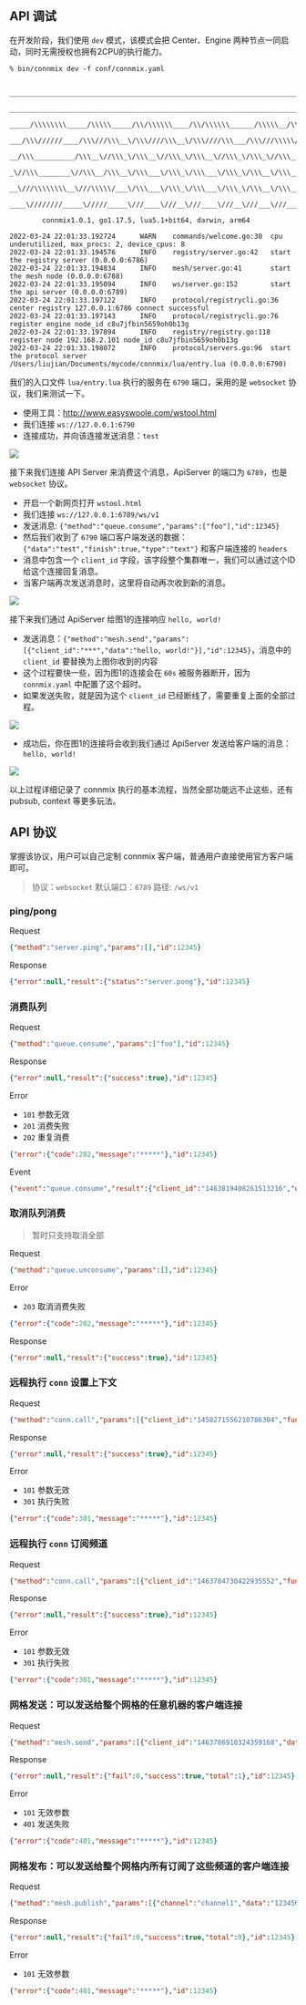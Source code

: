 ## API 调试

在开发阶段，我们使用 `dev` 模式，该模式会把 Center、Engine 两种节点一同启动，同时无需授权也拥有2CPU的执行能力。

```
% bin/connmix dev -f conf/connmix.yaml 

 _________________________________________________________________________________________________         
  ______________________________________________________________________________/\\\_______________      
   _____/\\\\\\\\_____/\\\\\_____/\\/\\\\\\____/\\/\\\\\\______/\\\\\__/\\\\\___\///___/\\\____/\\\_     
    ___/\\\//////____/\\\///\\\__\/\\\////\\\__\/\\\////\\\___/\\\///\\\\\///\\\__/\\\_\///\\\/\\\/__    
     __/\\\__________/\\\__\//\\\_\/\\\__\//\\\_\/\\\__\//\\\_\/\\\_\//\\\__\/\\\_\/\\\___\///\\\/____   
      _\//\\\________\//\\\__/\\\__\/\\\___\/\\\_\/\\\___\/\\\_\/\\\__\/\\\__\/\\\_\/\\\____/\\\/\\\___  
       __\///\\\\\\\\__\///\\\\\/___\/\\\___\/\\\_\/\\\___\/\\\_\/\\\__\/\\\__\/\\\_\/\\\__/\\\/\///\\\_ 
        ____\////////_____\/////_____\///____\///__\///____\///__\///___\///___\///__\///__\///____\///__
        
        connmix1.0.1, go1.17.5, lua5.1+bit64, darwin, arm64

2022-03-24 22:01:33.192724      WARN    commands/welcome.go:30  cpu underutilized, max_procs: 2, device_cpus: 8
2022-03-24 22:01:33.194576      INFO    registry/server.go:42   start the registry server (0.0.0.0:6786)
2022-03-24 22:01:33.194834      INFO    mesh/server.go:41       start the mesh node (0.0.0.0:6788)
2022-03-24 22:01:33.195094      INFO    ws/server.go:152        start the api server (0.0.0.0:6789)
2022-03-24 22:01:33.197122      INFO    protocol/registrycli.go:36      center registry 127.0.0.1:6786 connect successful
2022-03-24 22:01:33.197143      INFO    protocol/registrycli.go:76      register engine node_id c8u7jfbin5659oh0b13g
2022-03-24 22:01:33.197894      INFO    registry/registry.go:118        register node 192.168.2.101 node_id c8u7jfbin5659oh0b13g
2022-03-24 22:01:33.198072      INFO    protocol/servers.go:96  start the protocol server /Users/liujian/Documents/mycode/connmix/lua/entry.lua (0.0.0.0:6790)
```

我们的入口文件 `lua/entry.lua` 执行的服务在 `6790` 端口，采用的是 `websocket` 协议，我们来测试一下。

- 使用工具：http://www.easyswoole.com/wstool.html
- 我们连接 `ws://127.0.0.1:6790`
- 连接成功，并向该连接发送消息：`test`

![](images/图1.png)

接下来我们连接 API Server 来消费这个消息，ApiServer 的端口为 `6789`，也是 `websocket` 协议。

- 开启一个新网页打开 `wstool.html`
- 我们连接 `ws://127.0.0.1:6789/ws/v1`
- 发送消息: `{"method":"queue.consume","params":["foo"],"id":12345}`
- 然后我们收到了 `6790` 端口客户端发送的数据：`{"data":"test","finish":true,"type":"text"}` 和客户端连接的 `headers`
- 消息中包含一个 `client_id` 字段，该字段整个集群唯一，我们可以通过这个ID给这个连接回复消息。
- 当客户端再次发送消息时，这里将自动再次收到新的消息。

![](images/图2.png)

接下来我们通过 ApiServer 给图1的连接响应 `hello, world!`

- 发送消息：`{"method":"mesh.send","params":[{"client_id":"***","data":"hello, world!"}],"id":12345}`，消息中的 `client_id` 要替换为上图你收到的内容
- 这个过程要快一些，因为图1的连接会在 `60s` 被服务器断开，因为 `connmix.yaml` 中配置了这个超时。
- 如果发送失败，就是因为这个 `client_id` 已经断线了，需要重复上面的全部过程。

![](images/图3.png)

- 成功后，你在图1的连接将会收到我们通过 ApiServer 发送给客户端的消息：`hello, world!`

![](images/图4.png)

以上过程详细记录了 connmix 执行的基本流程，当然全部功能远不止这些，还有 pubsub, context 等更多玩法。

## API 协议

掌握该协议，用户可以自己定制 connmix 客户端，普通用户直接使用官方客户端即可。

> 协议：`websocket` 默认端口：`6789` 路径: `/ws/v1`

### ping/pong

Request

```json
{"method":"server.ping","params":[],"id":12345}
```

Response

```json
{"error":null,"result":{"status":"server.pong"},"id":12345}
```

### 消费队列

Request

```json
{"method":"queue.consume","params":["foo"],"id":12345}
```

Response

```json
{"error":null,"result":{"success":true},"id":12345}
```

Error

- `101` 参数无效
- `201` 消费失败
- `202` 重复消费

```json
{"error":{"code":202,"message":"*****"},"id":12345}
```

Event

```json
{"event":"queue.consume","result":{"client_id":"1463819408261513216","queue":"foo","data":{"ctx":[],"msg":"foo"}},"id":null}
```

### 取消队列消费

> 暂时只支持取消全部

Request

```json
{"method":"queue.unconsume","params":[],"id":12345}
```

Error

- `203` 取消消费失败

```json
{"error":{"code":202,"message":"*****"},"id":12345}
```

Response

```json
{"error":null,"result":{"success":true},"id":12345}
```

### 远程执行 `conn` 设置上下文

Request

```json
{"method":"conn.call","params":[{"client_id":"1458271556210786304","func":"set_context_value","args":["user_id",10000]}],"id":12345}
```

Response

```json
{"error":null,"result":{"success":true},"id":12345}
```

Error

- `101` 参数无效
- `301` 执行失败

```json
{"error":{"code":301,"message":"*****"},"id":12345}
```

### 远程执行 `conn` 订阅频道

Request

```json
{"method":"conn.call","params":[{"client_id":"1463784730422935552","func":"subscribe","args":["channel1","channel2"]}],"id":12345}
```

Response

```json
{"error":null,"result":{"success":true},"id":12345}
```

Error

- `101` 参数无效
- `301` 执行失败

```json
{"error":{"code":301,"message":"*****"},"id":12345}
```

### 网格发送：可以发送给整个网格的任意机器的客户端连接

Request

```json
{"method":"mesh.send","params":[{"client_id":"1463786910324359168","data":"123456789"}],"id":12345}
```

Response

```json
{"error":null,"result":{"fail":0,"success":true,"total":1},"id":12345}
```

Error

- `101` 无效参数
- `401` 发送失败

```json
{"error":{"code":401,"message":"*****"},"id":12345}
```

### 网格发布：可以发送给整个网格内所有订阅了这些频道的客户端连接

Request

```json
{"method":"mesh.publish","params":[{"channel":"channel1","data":"123456789"}],"id":12345}
```

Response

```json
{"error":null,"result":{"fail":0,"success":true,"total":9},"id":12345}
```

Error

- `101` 无效参数

```json
{"error":{"code":401,"message":"*****"},"id":12345}
```
